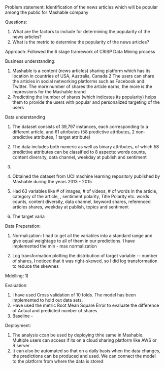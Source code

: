 Problem statement:
Identification of the news articles which will be popular among the public for Mashable company

Questions:
1) What are the factors to include for determining the popularity of the news articles?
2) What is the metric to determine the popularity of the news articles?

Approach:
Followed the 6 stage framework of CRISP Data Mining process

Business understanding:

1) Mashable is a content (news articles) sharing platform which has its location in countries of USA, Australia, Canada
2 The users can share the articles in social networking platforms such as Facebook and Twitter. The more number of shares the article earns, the more is the impressions for the Mashable brand
3) Predictting the lnumber of shares (which indicates its popularity) helps them to provide the users with popular and personalized targeting of the users 

Data understanding

1) The dataset consists of 39,797 instances, each corresponding to a different article, and 61 attributes (58 predictive attributes, 2 non-predictive attributes, 1 target attribute)
2) The data includes both numeric as well as binary attributes, of which 58 predictive attributes can be classified to 8 aspects: words counts, content diversity, data channel, weekday at publish and sentiment
3)  

1) Obtained the dataset from  UCI machine learning repository published by Mashable during the years 2013 - 2015
2) Had 63 variables like # of images, # of videos, # of words in the article, category of the article, , sentiment polarity, Title Polarity etc.
 words counts, content diversity, data channel, keyword shares, referenced articles 
shares, weekday at publish, topics and sentiment
3) The target varia

Data Preperation:

1) Normalization: I had to get all the variables into a standard range and give equal weightage to all of them in our predictions. I have implemented the min - max normalization

2) Log transformation
plotting the distribution of target variable -- number of shares, I noticed that it was right-skewed, so I did log transformation to reduce the skewnes

Mdelling:
1) 

Evaluation:
1) I have used Cross validation of 10 folds. The model has been implemented to hold out data sets. 
2) Have used the metric Root Mean Square Error to evaluate the difference of Actual and predicted number of shares
3) Baseline -

Deployment:
1) The analysis ccan be used by deploying thhe same in Mashable. Multiple users can access if its on a cloud sharing platform like AWS or R server
2) It can also be automated so that on a daily basis when the data changes, the predictions can be produced and used. We can connect the model to the platform from where the data is stored
